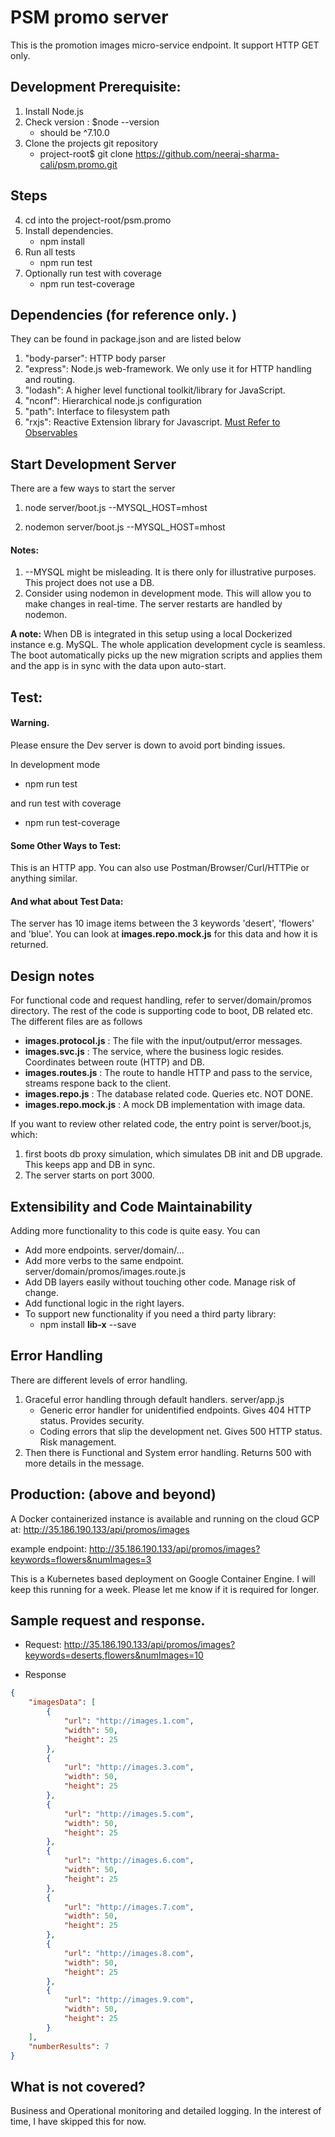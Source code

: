 # PSM promo server 
This is the promotion images micro-service endpoint. It support HTTP GET only.

## Development Prerequisite:
1. Install Node.js 
2. Check version : $node --version 
    * should be ^7.10.0
3. Clone the projects git repository
    * project-root$ git clone https://github.com/neeraj-sharma-cali/psm.promo.git

## Steps
4. cd into the project-root/psm.promo
5. Install dependencies.
    * npm install
6. Run all tests
    * npm run test
7. Optionally run test with coverage
    * npm run test-coverage 

## Dependencies (for reference only. )
They can be found in package.json and are listed below
1. "body-parser": HTTP body parser
2. "express": Node.js web-framework. We only use it for HTTP handling and routing.
3. "lodash": A higher level functional toolkit/library for JavaScript.
4. "nconf": Hierarchical node.js configuration
5. "path": Interface to filesystem path
6. "rxjs": Reactive Extension library for Javascript. [Must Refer to Observables](http://reactivex.io/documentation/observable.html)
 
## Start Development Server
There are a few ways to start the server
1. node server/boot.js --MYSQL_HOST=mhost

2. nodemon server/boot.js --MYSQL_HOST=mhost

#### Notes:
1. --MYSQL might be misleading. It is there only for illustrative purposes. This project does not use a DB. 
2. Consider using nodemon in development mode. 
This will allow you to make changes in real-time. The server restarts are handled by nodemon.

**A note:** 
When DB is integrated in this setup using a local Dockerized instance e.g. MySQL. The whole application development cycle is seamless.
The boot automatically picks up the new migration scripts and applies them and the app is in sync with the data upon auto-start. 
 
## Test:
#### Warning.
Please ensure the Dev server is down to avoid port binding issues.

In development mode
* npm run test

and run test with coverage
* npm run test-coverage 

#### Some Other Ways to Test:
This is an HTTP app. You can also use Postman/Browser/Curl/HTTPie or anything similar.

#### And what about Test Data:
The server has 10 image items between the 3 keywords 'desert', 'flowers' and 'blue'. You can look at **images.repo.mock.js** for this data and how it is returned.
 
 
## Design notes

For functional code and request handling, refer to server/domain/promos directory. The rest of the code is supporting code to boot, DB related etc. 
The different files are as follows
* **images.protocol.js** : The file with the input/output/error messages.
* **images.svc.js** : The service, where the business logic resides. Coordinates between route (HTTP) and DB.
* **images.routes.js** : The route to handle HTTP and pass to the service, streams respone back to the client.
* **images.repo.js** : The database related code. Queries etc. NOT DONE.
* **images.repo.mock.js** : A mock DB implementation with image data.

If you want to review other related code, the entry point is server/boot.js, which: 
1. first boots db proxy simulation, which simulates DB init and DB upgrade. This keeps app and DB in sync.
3. The server starts on port 3000.
 
## Extensibility and Code Maintainability
Adding more functionality to this code is quite easy. You can 
* Add more endpoints. server/domain/... 
* Add more verbs to the same endpoint. server/domain/promos/images.route.js
* Add DB layers easily without touching other code. Manage risk of change.
* Add functional logic in the right layers.
* To support new functionality if you need a third party library:
    * npm install **lib-x** --save

## Error Handling
There are different levels of error handling.
1. Graceful error handling through default handlers. server/app.js
    * Generic error handler for unidentified endpoints. Gives 404 HTTP status. Provides security.
    * Coding errors that slip the development net. Gives 500 HTTP status. Risk management. 
2. Then there is Functional and System error handling. Returns 500 with more details in the message.

## Production: (above and beyond)
A Docker containerized instance is available and running on the cloud GCP at:
 http://35.186.190.133/api/promos/images
 
 example endpoint:
 http://35.186.190.133/api/promos/images?keywords=flowers&numImages=3

This is a Kubernetes based deployment on Google Container Engine. I will keep this running for a week. Please let me know if it is required for longer.

## Sample request and response.
* Request:
http://35.186.190.133/api/promos/images?keywords=deserts,flowers&numImages=10

* Response
```json
{
    "imagesData": [
        {
            "url": "http://images.1.com",
            "width": 50,
            "height": 25
        },
        {
            "url": "http://images.3.com",
            "width": 50,
            "height": 25
        },
        {
            "url": "http://images.5.com",
            "width": 50,
            "height": 25
        },
        {
            "url": "http://images.6.com",
            "width": 50,
            "height": 25
        },
        {
            "url": "http://images.7.com",
            "width": 50,
            "height": 25
        },
        {
            "url": "http://images.8.com",
            "width": 50,
            "height": 25
        },
        {
            "url": "http://images.9.com",
            "width": 50,
            "height": 25
        }
    ],
    "numberResults": 7
}
``` 
 
## What is not covered?
Business and Operational monitoring and detailed logging. In the interest of time, I have skipped this for now. 